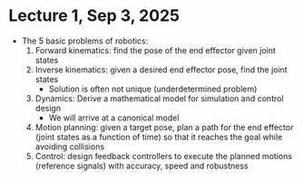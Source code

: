 # Lecture 1, Sep 3, 2025

* The 5 basic problems of robotics:
	1. Forward kinematics: find the pose of the end effector given joint states
	2. Inverse kinematics: given a desired end effector pose, find the joint states
		* Solution is often not unique (underdetermined problem)
	3. Dynamics: Derive a mathematical model for simulation and control design
		* We will arrive at a canonical model
	4. Motion planning: given a target pose, plan a path for the end effector (joint states as a function of time) so that it reaches the goal while avoiding collisions
	5. Control: design feedback controllers to execute the planned motions (reference signals) with accuracy, speed and robustness

